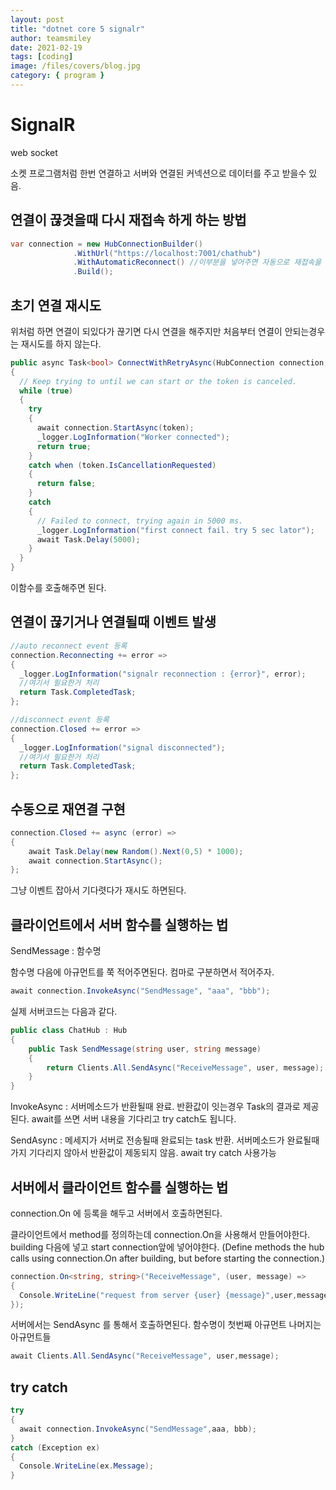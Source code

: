 ```yaml
---
layout: post
title: "dotnet core 5 signalr"
author: teamsmiley
date: 2021-02-19
tags: [coding]
image: /files/covers/blog.jpg
category: { program }
---
```


# SignalR

web socket

소켓 프로그램처럼 한번 연결하고 서버와 연결된 커넥션으로 데이터를 주고 받을수 있음.

## 연결이 끊겻을때 다시 재접속 하게 하는 방법

```cs
var connection = new HubConnectionBuilder()
              .WithUrl("https://localhost:7001/chathub")
              .WithAutomaticReconnect() //이부분을 넣어주면 자동으로 재접속을 시도해서 연결한다.
              .Build();
```

## 초기 연결 재시도

위처럼 하면 연결이 되있다가 끊기면 다시 연결을 해주지만 처음부터 연결이 안되는경우는 재시도를 하지 않는다.

```cs
public async Task<bool> ConnectWithRetryAsync(HubConnection connection, CancellationToken token)
{
  // Keep trying to until we can start or the token is canceled.
  while (true)
  {
    try
    {
      await connection.StartAsync(token);
      _logger.LogInformation("Worker connected");
      return true;
    }
    catch when (token.IsCancellationRequested)
    {
      return false;
    }
    catch
    {
      // Failed to connect, trying again in 5000 ms.
      _logger.LogInformation("first connect fail. try 5 sec lator");
      await Task.Delay(5000);
    }
  }
}
```

이함수를 호출해주면 된다.

## 연결이 끊기거나 연결될때 이벤트 발생

```cs
//auto reconnect event 등록
connection.Reconnecting += error =>
{
  _logger.LogInformation("signalr reconnection : {error}", error);
  //여기서 필요한거 처리
  return Task.CompletedTask;
};

//disconnect event 등록
connection.Closed += error =>
{
  _logger.LogInformation("signal disconnected");
  //여기서 필요한거 처리
  return Task.CompletedTask;
};
```

## 수동으로 재연결 구현

```cs
connection.Closed += async (error) =>
{
    await Task.Delay(new Random().Next(0,5) * 1000);
    await connection.StartAsync();
};
```

그냥 이벤트 잡아서 기다렷다가 재시도 하면된다.

## 클라이언트에서 서버 함수를 실행하는 법

SendMessage : 함수명

함수명 다음에 아규먼트를 쭉 적어주면된다. 컴마로 구분하면서 적어주자.

```c#
await connection.InvokeAsync("SendMessage", "aaa", "bbb");
```

실제 서버코드는 다음과 같다.

```cs
public class ChatHub : Hub
{
    public Task SendMessage(string user, string message)
    {
        return Clients.All.SendAsync("ReceiveMessage", user, message);
    }
}
```

InvokeAsync : 서버메소드가 반환될때 완료. 반환값이 잇는경우 Task의 결과로 제공된다. await를 쓰면 서버 내용을 기다리고 try catch도 됩니다.

SendAsync : 메세지가 서버로 전송될때 완료되는 task 반환. 서버메소드가 완료될때가지 기다리지 않아서 반환값이 제동되지 않음. await try catch 사용가능

## 서버에서 클라이언트 함수를 실행하는 법

connection.On 에 등록을 해두고 서버에서 호출하면된다.

클라이언트에서 method를 정의하는데 connection.On을 사용해서 만들어야한다. building 다음에 넣고 start connection앞에 넣어야한다. (Define methods the hub calls using connection.On after building, but before starting the connection.)

```cs
connection.On<string, string>("ReceiveMessage", (user, message) =>
{
  Console.WriteLine("request from server {user} {message}",user,message);
});
```

서버에서는 SendAsync 를 통해서 호출하면된다. 함수명이 첫번째 아규먼트 나머지는 아규먼트들

```cs
await Clients.All.SendAsync("ReceiveMessage", user,message);
```

## try catch

```cs
try
{
  await connection.InvokeAsync("SendMessage",aaa, bbb);
}
catch (Exception ex)
{
  Console.WriteLine(ex.Message);
}
```
